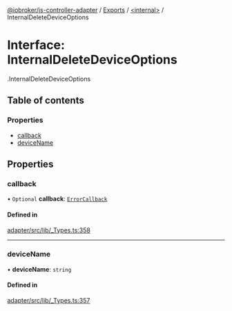 [@iobroker/js-controller-adapter](../README.md) / [Exports](../modules.md) / [<internal\>](../modules/internal_.md) / InternalDeleteDeviceOptions

# Interface: InternalDeleteDeviceOptions

[<internal>](../modules/internal_.md).InternalDeleteDeviceOptions

## Table of contents

### Properties

- [callback](internal_.InternalDeleteDeviceOptions.md#callback)
- [deviceName](internal_.InternalDeleteDeviceOptions.md#devicename)

## Properties

### callback

• `Optional` **callback**: [`ErrorCallback`](../modules/internal_.md#errorcallback)

#### Defined in

[adapter/src/lib/_Types.ts:358](https://github.com/ioBroker/ioBroker.js-controller/blob/6912de44/packages/adapter/src/lib/_Types.ts#L358)

___

### deviceName

• **deviceName**: `string`

#### Defined in

[adapter/src/lib/_Types.ts:357](https://github.com/ioBroker/ioBroker.js-controller/blob/6912de44/packages/adapter/src/lib/_Types.ts#L357)
